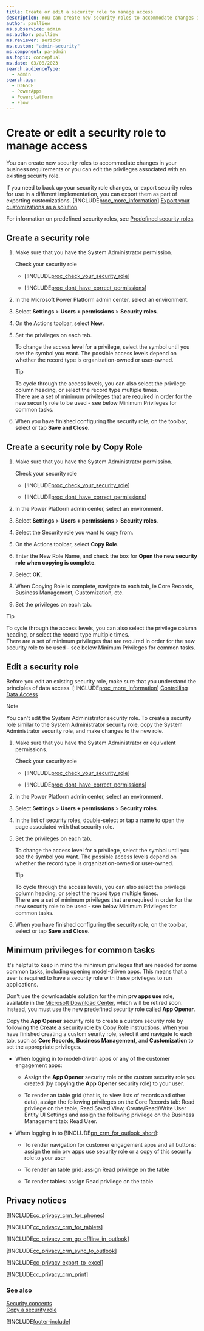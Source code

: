 ```yaml
---
title: Create or edit a security role to manage access 
description: You can create new security roles to accommodate changes in your business requirements or you can edit the privileges associated with an existing security role.
author: paulliew
ms.subservice: admin
ms.author: paulliew
ms.reviewer: sericks
ms.custom: "admin-security"
ms.component: pa-admin
ms.topic: conceptual
ms.date: 03/08/2023
search.audienceType: 
  - admin
search.app:
  - D365CE
  - PowerApps
  - Powerplatform
  - Flow
---
```

# Create or edit a security role to manage access 

You can create new security roles to accommodate changes in your business requirements or you can edit the privileges associated with an existing security role.
  
 If you need to back up your security role changes, or export security roles for use in a different implementation, you can export them as part of exporting customizations. [!INCLUDE[proc_more_information](../includes/proc-more-information.md)] [Export your customizations as a solution](/powerapps/maker/common-data-service/use-solutions-for-your-customizations)  

For information on predefined security roles, see [Predefined security roles](database-security.md#predefined-security-roles).
  
## Create a security role  
  
1. Make sure that you have the System Administrator permission.
  
    Check your security role  
  
   - [!INCLUDE[proc_check_your_security_role](../includes/proc-check-your-security-role.md)]  
  
   - [!INCLUDE[proc_dont_have_correct_permissions](../includes/proc-dont-have-correct-permissions.md)]  
  
2. In the Microsoft Power Platform admin center, select an environment. 

3. Select **Settings** > **Users + permissions** > **Security roles**.  
   
4. On the Actions toolbar, select **New**.  
  
5. Set the privileges on each tab.  
  
    To change the access level for a privilege, select the symbol until you see the symbol you want. The possible access levels depend on whether the record type is organization-owned or user-owned.  
  
   > [!TIP]
   >  To cycle through the access levels, you can also select the privilege column heading, or select the record type multiple times.  
   >  There are a set of minimum privileges that are required in order for the new security role to be used - see below Minimum Privileges for common tasks.
  
6. When you have finished configuring the security role, on the toolbar, select or tap **Save and Close**.  
  
## Create a security role by Copy Role

1. Make sure that you have the System Administrator permission.
  
    Check your security role  
  
   - [!INCLUDE[proc_check_your_security_role](../includes/proc-check-your-security-role.md)]  
  
   - [!INCLUDE[proc_dont_have_correct_permissions](../includes/proc-dont-have-correct-permissions.md)]  
  
2. In the Power Platform admin center, select an environment. 

3. Select **Settings** > **Users + permissions** > **Security roles**.  
  
4. Select the Security role you want to copy from.

5. On the Actions toolbar, select **Copy Role**.  

6. Enter the New Role Name, and check the box for **Open the new security role when copying is complete**.

7. Select **OK**.
  
8. When Copying Role is complete, navigate to each tab, ie Core Records, Business Management, Customization, etc.

9. Set the privileges on each tab.

> [!TIP]
>  To cycle through the access levels, you can also select the privilege column heading, or select the record type multiple times.  
>  There are a set of minimum privileges that are required in order for the new security role to be used - see below Minimum Privileges for common tasks.

## Edit a security role  
 Before you edit an existing security role, make sure that you understand the principles of data access. [!INCLUDE[proc_more_information](../includes/proc-more-information.md)] [Controlling Data Access](../admin/security-roles-privileges.md)  
  
> [!NOTE]
> You can't edit the System Administrator security role. To create a security role similar to the System Administrator security role, copy the System Administrator security role, and make changes to the new role.  
  
1. Make sure that you have the System Administrator or equivalent permissions.
  
    Check your security role  
  
   - [!INCLUDE[proc_check_your_security_role](../includes/proc-check-your-security-role.md)]  
  
   - [!INCLUDE[proc_dont_have_correct_permissions](../includes/proc-dont-have-correct-permissions.md)]  
  
2. In the Power Platform admin center, select an environment. 

3. Select **Settings** > **Users + permissions** > **Security roles**.  
  
4. In the list of security roles, double-select or tap a name to open the page associated with that security role.  
  
5. Set the privileges on each tab.  
  
    To change the access level for a privilege, select the symbol until you see the symbol you want. The possible access levels depend on whether the record type is organization-owned or user-owned.  
  
   > [!TIP]
   >  To cycle through the access levels, you can also select the privilege column heading, or select the record type multiple times.  
   >  There are a set of minimum privileges that are required in order for the new security role to be used - see below Minimum Privileges for common tasks. 
    
6. When you have finished configuring the security role, on the toolbar, select or tap **Save and Close**.  
  
## Minimum privileges for common tasks  

It's helpful to keep in mind the minimum privileges that are needed for some common tasks, including opening model-driven apps. This means that a user is required to have a security role with these privileges to run applications.
 
Don't use the downloadable solution for the **min prv apps use** role, available in the [Microsoft Download Center](https://go.microsoft.com/fwlink/?linkid=2221577), which will be retired soon. Instead, you must use the new predefined security role called **App Opener**.
 
Copy the **App Opener** security role to create a custom security role by following the [Create a security role by Copy Role](#create-a-security-role-by-copy-role) instructions. When you have finished creating a custom seurity role, select it and navigate to each tab, such as **Core Records**, **Business Management**, and **Customization** to set the appropriate privileges. 
  
- When logging in to model-driven apps or any of the customer engagement apps:  
  
  -   Assign the **App Opener** security role or the custom security role you created (by copying the **App Opener** security role) to your user.
  
  -   To render an table grid (that is, to view lists of records and other data), assign the following privileges on the Core Records tab: Read privilege on the table, Read Saved View, Create/Read/Write User Entity UI Settings
      and assign the following privilege on the Business Management tab: Read User.   

- When logging in to [!INCLUDE[pn_crm_for_outlook_short](../includes/pn-crm-for-outlook-short.md)]:

   - To render navigation for customer engagement apps and all buttons: assign the min prv apps use security role or a copy of this security role to your user   
  
  - To render an table grid: assign Read privilege on the table  
  
  - To render tables: assign Read privilege on the table  
  
## Privacy notices  
[!INCLUDE[cc_privacy_crm_for_phones](../includes/cc-privacy-crm-for-phones.md)]
  
[!INCLUDE[cc_privacy_crm_for_tablets](../includes/cc-privacy-crm-for-tablets.md)]
  
[!INCLUDE[cc_privacy_crm_go_offline_in_outlook](../includes/cc-privacy-crm-go-offline-in-outlook.md)]
  
[!INCLUDE[cc_privacy_crm_sync_to_outlook](../includes/cc-privacy-crm-sync-to-outlook.md)]
  
 [!INCLUDE[cc_privacy_export_to_excel](../includes/cc-privacy-export-to-excel.md)]
  
 [!INCLUDE[cc_privacy_crm_print](../includes/cc-privacy-crm-print.md)]
  
### See also  
 [Security concepts](../admin/wp-security-cds.md)   
 [Copy a security role](../admin/copy-security-role.md)


[!INCLUDE[footer-include](../includes/footer-banner.md)]
